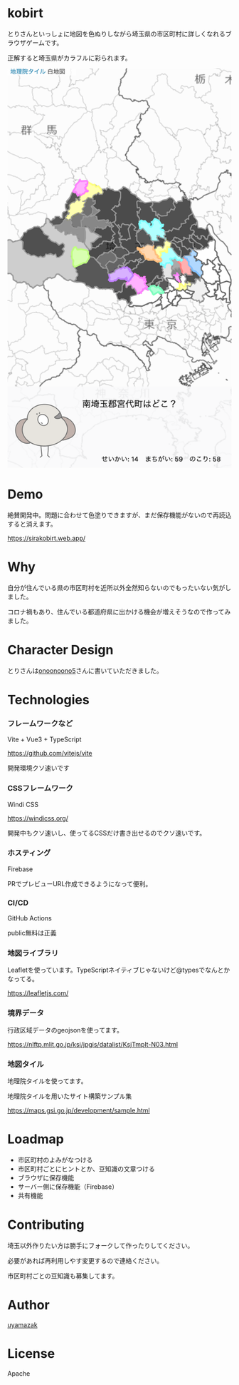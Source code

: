 # kobirt
とりさんといっしょに地図を色ぬりしながら埼玉県の市区町村に詳しくなれるブラウザゲームです。

正解すると埼玉県がカラフルに彩られます。

![](doc/img/sample_20210430.png "サンプル")

# Demo
絶賛開発中。問題に合わせて色塗りできますが、まだ保存機能がないので再読込すると消えます。

https://sirakobirt.web.app/

# Why
自分が住んでいる県の市区町村を近所以外全然知らないのでもったいない気がしました。

コロナ禍もあり、住んでいる都道府県に出かける機会が増えそうなので作ってみました。



# Character Design
とりさんは[onoonoono5](https://twitter.com/onoonoono5)さんに書いていただきました。

# Technologies
### フレームワークなど
Vite + Vue3 + TypeScript

https://github.com/vitejs/vite

開発環境クソ速いです

### CSSフレームワーク
Windi CSS

https://windicss.org/

開発中もクソ速いし、使ってるCSSだけ書き出せるのでクソ速いです。

### ホスティング

Firebase

PRでプレビューURL作成できるようになって便利。

### CI/CD
GitHub Actions

public無料は正義
### 地図ライブラリ
Leafletを使っています。TypeScriptネイティブじゃないけど@typesでなんとかなってる。

https://leafletjs.com/

### 境界データ
行政区域データのgeojsonを使ってます。

https://nlftp.mlit.go.jp/ksj/jpgis/datalist/KsjTmplt-N03.html
### 地図タイル
地理院タイルを使ってます。

地理院タイルを用いたサイト構築サンプル集

https://maps.gsi.go.jp/development/sample.html
# Loadmap
- 市区町村のよみがなつける
- 市区町村ごとにヒントとか、豆知識の文章つける
- ブラウザに保存機能
- サーバー側に保存機能（Firebase）
- 共有機能

# Contributing
埼玉以外作りたい方は勝手にフォークして作ったりしてください。

必要があれば再利用しやす変更するので連絡ください。

市区町村ごとの豆知識も募集してます。


# Author

[uyamazak](https://github.com/uyamazak)

# License
Apache
